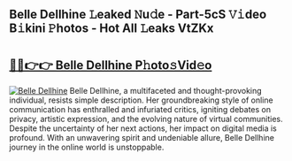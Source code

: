## Belle Dellhine 𝙻eaked 𝙽u𝚍e - Part-5cS 𝚅𝚒deo B𝚒kini 𝙿hotos - Hot All 𝙻eaks VtZKx

# <h2><a href="http://ld3304.urlbe.top/?page=Belle+Dellhine">🔗🔗👉👉 Belle Dellhine P𝚑oto𝚜Vid𝚎o</a></h2>

[![Belle Dellhine](https://i.imgur.com/eBuTRDB.gif)](http://ld3304.urlbe.top/?page=Belle+Dellhine)
Belle Dellhine, a multifaceted and thought-provoking individual, resists simple description. Her groundbreaking style of online communication has enthralled and infuriated critics, igniting debates on privacy, artistic expression, and the evolving nature of virtual communities. Despite the uncertainty of her next actions, her impact on digital media is profound. With an unwavering spirit and undeniable allure, Belle Dellhine journey in the online world is unstoppable.
